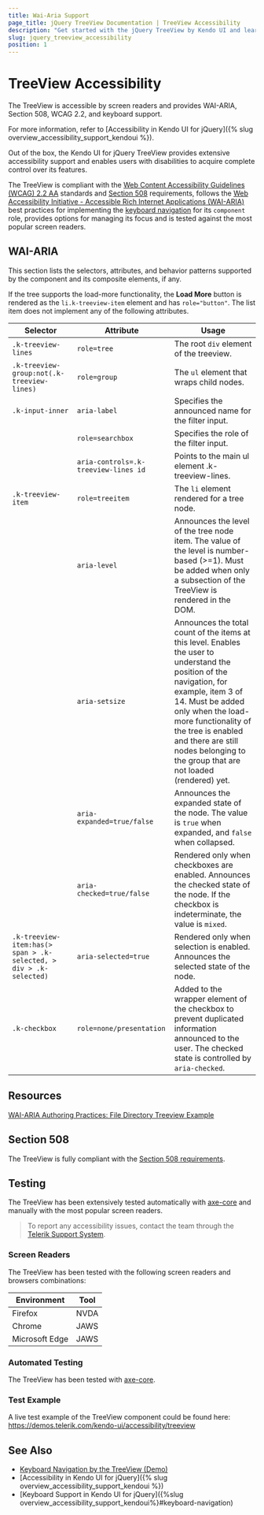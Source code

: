 ```yaml
---
title: Wai-Aria Support
page_title: jQuery TreeView Documentation | TreeView Accessibility
description: "Get started with the jQuery TreeView by Kendo UI and learn about its accessibility support for WAI-ARIA, Section 508, and WCAG 2.2."
slug: jquery_treeview_accessibility
position: 1
---
```


# TreeView Accessibility

The TreeView is accessible by screen readers and provides WAI-ARIA, Section 508, WCAG 2.2, and keyboard support.

 For more information, refer to [Accessibility in Kendo UI for jQuery]({% slug overview_accessibility_support_kendoui %}).




Out of the box, the Kendo UI for jQuery TreeView provides extensive accessibility support and enables users with disabilities to acquire complete control over its features.


The TreeView is compliant with the [Web Content Accessibility Guidelines (WCAG) 2.2 AA](https://www.w3.org/TR/WCAG22/) standards and [Section 508](https://www.section508.gov/) requirements, follows the [Web Accessibility Initiative - Accessible Rich Internet Applications (WAI-ARIA)](https://www.w3.org/WAI/ARIA/apg/) best practices for implementing the [keyboard navigation](#keyboard-navigation) for its `component` role, provides options for managing its focus and is tested against the most popular screen readers.

## WAI-ARIA


This section lists the selectors, attributes, and behavior patterns supported by the component and its composite elements, if any.


If the tree supports the load-more functionality, the **Load More** button is rendered as the `li.k-treeview-item` element and has `role="button"`. The list item does not implement any of the following attributes.

| Selector | Attribute | Usage |
| -------- | --------- | ----- |
| `.k-treeview-lines` | `role=tree` | The root `div` element of the treeview. |
| `.k-treeview-group:not(.k-treeview-lines)` | `role=group` | The `ul` element that wraps child nodes. |
| `.k-input-inner` | `aria-label` | Specifies the announced name for the filter input. |
|  | `role=searchbox` | Specifies the role of the filter input. |
|  | `aria-controls=.k-treeview-lines id` | Points to the main ul element .k-treeview-lines. |
| `.k-treeview-item` | `role=treeitem` | The `li` element rendered for a tree node. |
|  | `aria-level` | Announces the level of the tree node item. The value of the level is number-based (>=1). Must be added when only a subsection of the TreeView is rendered in the DOM. |
|  | `aria-setsize` | Announces the total count of the items at this level. Enables the user to understand the position of the navigation, for example, item 3 of 14. Must be added only when the load-more functionality of the tree is enabled and there are still nodes belonging to the group that are not loaded (rendered) yet. |
|  | `aria-expanded=true/false` | Announces the expanded state of the node. The value is `true` when expanded, and `false` when collapsed. |
|  | `aria-checked=true/false` | Rendered only when checkboxes are enabled. Announces the checked state of the node. If the checkbox is indeterminate, the value is `mixed`. |
| `.k-treeview-item:has(> span > .k-selected, > div > .k-selected) ` | `aria-selected=true` | Rendered only when selection is enabled. Announces the selected state of the node. |
| `.k-checkbox` | `role=none/presentation` | Added to the wrapper element of the checkbox to prevent duplicated information announced to the user. The checked state is controlled by `aria-checked`. |

## Resources

[WAI-ARIA Authoring Practices: File Directory Treeview Example](https://www.w3.org/WAI/ARIA/apg/patterns/treeview/examples/treeview-1b/)

## Section 508


The TreeView is fully compliant with the [Section 508 requirements](http://www.section508.gov/).

## Testing


The TreeView has been extensively tested automatically with [axe-core](https://github.com/dequelabs/axe-core) and manually with the most popular screen readers.

> To report any accessibility issues, contact the team through the [Telerik Support System](https://www.telerik.com/account/support-center).

### Screen Readers


The TreeView has been tested with the following screen readers and browsers combinations:

| Environment | Tool |
| ----------- | ---- |
| Firefox | NVDA |
| Chrome | JAWS |
| Microsoft Edge | JAWS |



### Automated Testing
The TreeView has been tested with [axe-core](https://github.com/dequelabs/axe-core).
### Test Example
A live test example of the TreeView component could be found here: https://demos.telerik.com/kendo-ui/accessibility/treeview
## See Also
* [Keyboard Navigation by the TreeView (Demo)](https://demos.telerik.com/kendo-ui/treeview/keyboard-navigation)
* [Accessibility in Kendo UI for jQuery]({% slug overview_accessibility_support_kendoui %})
* [Keyboard Support in Kendo UI for jQuery]({%slug overview_accessibility_support_kendoui%}#keyboard-navigation)
